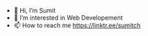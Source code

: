 - 👋 Hi, I’m Sumit
- 👀 I’m interested in Web Developement
- 📫 How to reach me https://linktr.ee/sumitch

<!---
sumitch29/sumitch29 is a ✨ special ✨ repository because its `README.md` (this file) appears on your GitHub profile.
You can click the Preview link to take a look at your changes.
--->
